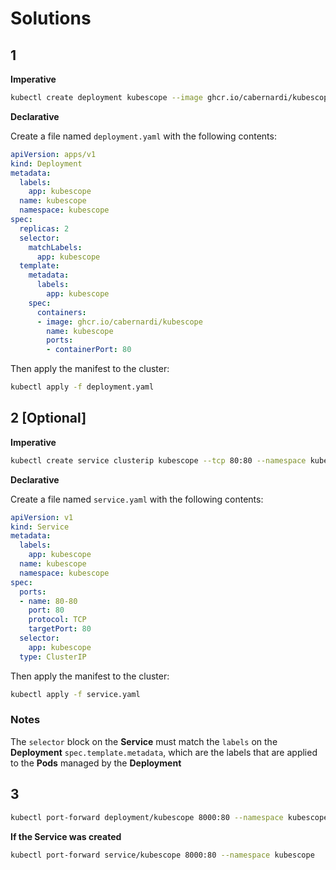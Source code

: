 # Solutions

## 1

**Imperative**

```bash
kubectl create deployment kubescope --image ghcr.io/cabernardi/kubescope --port 80 --replicas 2 --namespace kubescope
```

**Declarative**

Create a file named `deployment.yaml` with the following contents:

```yaml
apiVersion: apps/v1
kind: Deployment
metadata:
  labels:
    app: kubescope
  name: kubescope
  namespace: kubescope
spec:
  replicas: 2
  selector:
    matchLabels:
      app: kubescope
  template:
    metadata:
      labels:
        app: kubescope
    spec:
      containers:
      - image: ghcr.io/cabernardi/kubescope
        name: kubescope
        ports:
        - containerPort: 80
```

Then apply the manifest to the cluster:
```bash
kubectl apply -f deployment.yaml
```

## 2 [Optional]

**Imperative**

```bash
kubectl create service clusterip kubescope --tcp 80:80 --namespace kubescope
```

**Declarative**

Create a file named `service.yaml` with the following contents:
```yaml
apiVersion: v1
kind: Service
metadata:
  labels:
    app: kubescope
  name: kubescope
  namespace: kubescope
spec:
  ports:
  - name: 80-80
    port: 80
    protocol: TCP
    targetPort: 80
  selector:
    app: kubescope
  type: ClusterIP
```

Then apply the manifest to the cluster:
```bash
kubectl apply -f service.yaml
```

### Notes

The `selector` block on the **Service** must match the `labels` on the **Deployment** `spec.template.metadata`, which are the labels that are applied to the **Pods** managed by the **Deployment**

## 3

```bash
kubectl port-forward deployment/kubescope 8000:80 --namespace kubescope
```

**If the Service was created**
```bash
kubectl port-forward service/kubescope 8000:80 --namespace kubescope
```
